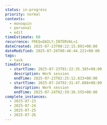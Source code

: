 ```yaml
---
status: in-progress
priority: normal
contexts:
  - monoquin
  - personal
  - edit
timeEstimate: 60
recurrence: FREQ=DAILY;INTERVAL=1
dateCreated: 2025-07-23T00:22:15.891+08:00
dateModified: 2025-07-26T00:46:44.221+08:00
tags:
  - task
timeEntries:
  - startTime: 2025-07-23T01:22:35.385+08:00
    description: Work session
    endTime: 2025-07-23T02:25:12.833+08:00
  - startTime: 2025-07-24T02:31:47.808+08:00
    description: Work session
    endTime: 2025-07-24T02:39:36.555+08:00
complete_instances:
  - 2025-07-23
  - 2025-07-24
  - 2025-07-25
  - 2025-07-26
---
```


